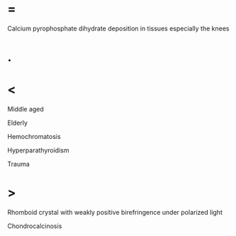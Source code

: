 # =

Calcium pyrophosphate dihydrate deposition in tissues especially the knees

# .

# <

Middle aged

Elderly

Hemochromatosis

Hyperparathyroidism

Trauma

# >

Rhomboid crystal with weakly positive birefringence under polarized light

Chondrocalcinosis
